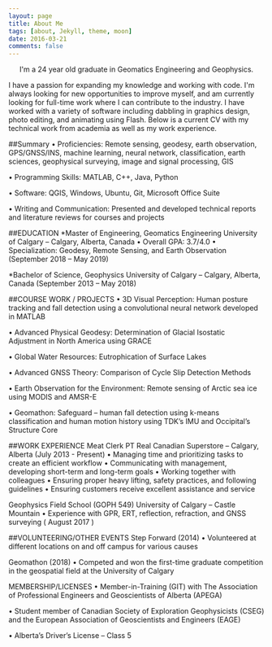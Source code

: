 ```yaml
---
layout: page
title: About Me
tags: [about, Jekyll, theme, moon]
date: 2016-03-21
comments: false
---
```

    
<center>I'm a 24 year old graduate in Geomatics Engineering and Geophysics.</center>

I have a passion for expanding my knowledge and working with code. I'm always looking for new opportunities to improve myself, and am currently looking for full-time work where I can contribute to the industry.
I have worked with a variety of software including dabbling in graphics design, photo editing, and animating using Flash. Below is a current CV with my technical work from academia as well as my work experience.

##Summary
• Proficiencies: Remote sensing, geodesy, earth observation, GPS/GNSS/INS, machine learning, neural network, classification, earth sciences, geophysical surveying, image and signal processing, GIS 
 
• Programming Skills: MATLAB, C++, Java, Python
 
• Software: QGIS, Windows, Ubuntu, Git, Microsoft Office Suite
 
• Writing and Communication: Presented and developed technical reports and literature reviews for courses and projects 
 
##EDUCATION 
*Master of Engineering, Geomatics Engineering University of Calgary – Calgary, Alberta, Canada • Overall GPA: 3.7/4.0 
• Specialization: Geodesy, Remote Sensing, and Earth Observation (September 2018 – May 2019)
 
*Bachelor of Science, Geophysics University of Calgary – Calgary, Alberta, Canada (September 2013 – May 2018)
 
##COURSE WORK / PROJECTS 
• 3D Visual Perception: Human posture tracking and fall detection using a convolutional neural network developed in MATLAB 
 
• Advanced Physical Geodesy: Determination of Glacial Isostatic Adjustment in North America using GRACE 
 
• Global Water Resources: Eutrophication of Surface Lakes 
 
• Advanced GNSS Theory: Comparison of Cycle Slip Detection Methods 

• Earth Observation for the Environment: Remote sensing of Arctic sea ice using MODIS and AMSR-E 
 
• Geomathon: Safeguard – human fall detection using k-means classification and human motion history using TDK’s IMU and Occipital’s Structure Core 
 
##WORK EXPERIENCE 
Meat Clerk PT Real Canadian Superstore – Calgary, Alberta (July 2013 - Present)
• Managing time and prioritizing tasks to create an efficient workflow 
• Communicating with management, developing short-term and long-term goals 
• Working together with colleagues 
• Ensuring proper heavy lifting, safety practices, and following guidelines 
• Ensuring customers receive excellent assistance and service 
 

 
Geophysics Field School (GOPH 549) University of Calgary – Castle Mountain 
• Experience with GPR, ERT, reflection, refraction, and GNSS surveying ( August 2017 )
 
 
##VOLUNTEERING/OTHER EVENTS 
Step Forward (2014)
• Volunteered at different locations on and off campus for various causes 
 
  
Geomathon (2018)
• Competed and won the first-time graduate competition in the geospatial field at the University of Calgary
 

 
MEMBERSHIP/LICENSES 
• Member-in-Training (GIT) with The Association of Professional Engineers and Geoscientists of Alberta (APEGA) 
 
• Student member of Canadian Society of Exploration Geophysicists (CSEG) and the European Association of Geoscientists and Engineers (EAGE) 

• Alberta’s Driver’s License – Class 5 
 
